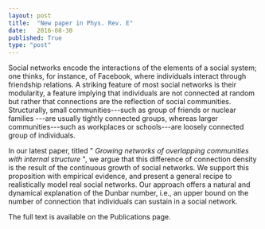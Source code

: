 ```yaml
---
layout: post
title:  "New paper in Phys. Rev. E"
date:   2016-08-30
published: True
type: "post"
---
```


Social networks encode the interactions of the elements of a social system;
one thinks, for instance, of Facebook, where individuals interact through friendship relations. A striking feature of most social networks is their modularity, a feature implying that individuals are not connected at random but rather that connections are the reflection of social communities.
Structurally, small communities---such as group of friends or nuclear families
---are usually tightly connected groups, whereas larger communities---such as workplaces or schools---are loosely connected group of individuals.


 In our latest paper, titled " _Growing networks of overlapping communities with internal structure_ ", we argue that this difference of connection density is the result of the continuous growth of social networks. We support this proposition with empirical evidence, and present a general recipe to realistically model real social networks. Our approach offers a natural and dynamical explanation of the Dunbar number, i.e., an upper bound on the number of connection that individuals can sustain in a social network.


 The full text is available on the Publications page.







